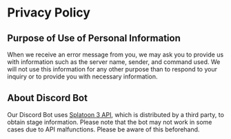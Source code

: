 # Privacy Policy

## Purpose of Use of Personal Information
When we receive an error message from you, we may ask you to provide us with information such as the server name, sender, and command used.
We will not use this information for any other purpose than to respond to your inquiry or to provide you with necessary information.

## About Discord Bot
Our Discord Bot uses [Splatoon 3 API](https://spla3.yuu26.com/), which is distributed by a third party, to obtain stage information.
Please note that the bot may not work in some cases due to API malfunctions. Please be aware of this beforehand.
